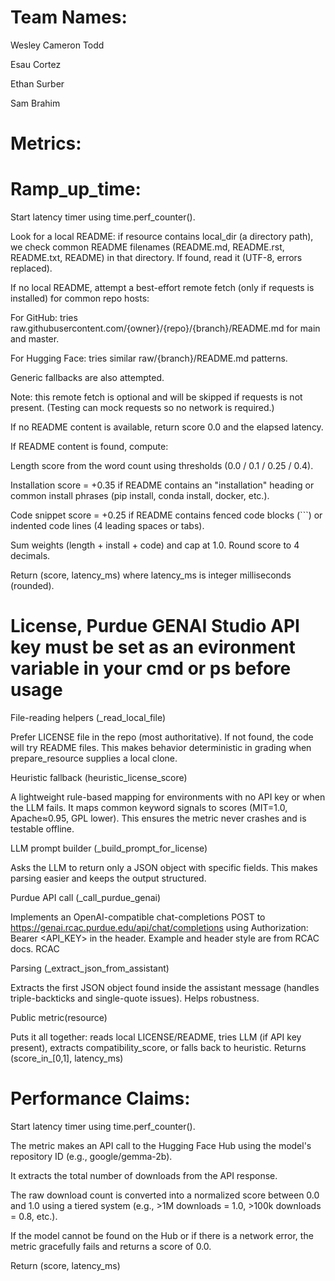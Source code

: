 # Team Names:
Wesley Cameron Todd

Esau Cortez

Ethan Surber

Sam Brahim

# Metrics:

# Ramp_up_time: 

Start latency timer using time.perf_counter().

Look for a local README: if resource contains local_dir (a directory path), we check common README filenames (README.md, README.rst, README.txt, README) in that directory. If found, read it (UTF-8, errors replaced).

If no local README, attempt a best-effort remote fetch (only if requests is installed) for common repo hosts:

For GitHub: tries raw.githubusercontent.com/{owner}/{repo}/{branch}/README.md for main and master.

For Hugging Face: tries similar raw/{branch}/README.md patterns.

Generic fallbacks are also attempted.

Note: this remote fetch is optional and will be skipped if requests is not present. (Testing can mock requests so no network is required.)

If no README content is available, return score 0.0 and the elapsed latency.

If README content is found, compute:

Length score from the word count using thresholds (0.0 / 0.1 / 0.25 / 0.4).

Installation score = +0.35 if README contains an "installation" heading or common install phrases (pip install, conda install, docker, etc.).

Code snippet score = +0.25 if README contains fenced code blocks (```) or indented code lines (4 leading spaces or tabs).

Sum weights (length + install + code) and cap at 1.0. Round score to 4 decimals.

Return (score, latency_ms) where latency_ms is integer milliseconds (rounded).

# License, Purdue GENAI Studio API key must be set as an evironment variable in your cmd or ps before usage

File-reading helpers (_read_local_file)

Prefer LICENSE file in the repo (most authoritative). If not found, the code will try README files. This makes behavior deterministic in grading when prepare_resource supplies a local clone.

Heuristic fallback (heuristic_license_score)

A lightweight rule-based mapping for environments with no API key or when the LLM fails. It maps common keyword signals to scores (MIT=1.0, Apache≈0.95, GPL lower). This ensures the metric never crashes and is testable offline.

LLM prompt builder (_build_prompt_for_license)

Asks the LLM to return only a JSON object with specific fields. This makes parsing easier and keeps the output structured.

Purdue API call (_call_purdue_genai)

Implements an OpenAI-compatible chat-completions POST to https://genai.rcac.purdue.edu/api/chat/completions using Authorization: Bearer <API_KEY> in the header. Example and header style are from RCAC docs. 
RCAC

Parsing (_extract_json_from_assistant)

Extracts the first JSON object found inside the assistant message (handles triple-backticks and single-quote issues). Helps robustness.

Public metric(resource)

Puts it all together: reads local LICENSE/README, tries LLM (if API key present), extracts compatibility_score, or falls back to heuristic. Returns (score_in_[0,1], latency_ms)

# Performance Claims:
Start latency timer using time.perf_counter().

The metric makes an API call to the Hugging Face Hub using the model's repository ID (e.g., google/gemma-2b).

It extracts the total number of downloads from the API response.

The raw download count is converted into a normalized score between 0.0 and 1.0 using a tiered system (e.g., >1M downloads = 1.0, >100k downloads = 0.8, etc.).

If the model cannot be found on the Hub or if there is a network error, the metric gracefully fails and returns a score of 0.0.

Return (score, latency_ms)
